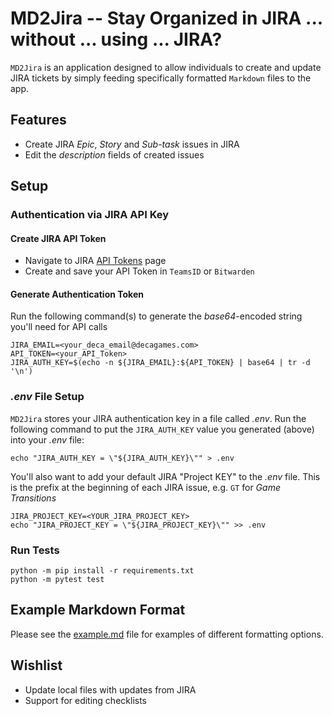# MD2Jira -- Stay Organized in JIRA ... without ... using ... JIRA?

`MD2Jira` is an application designed to allow individuals to create and update JIRA tickets by simply feeding specifically formatted `Markdown` files to the app. 

## Features

* Create JIRA _Epic_, _Story_ and _Sub-task_ issues in JIRA
* Edit the _description_ fields of created issues

## Setup

### Authentication via JIRA API Key

#### Create JIRA API Token

* Navigate to JIRA [API Tokens](https://id.atlassian.com/manage-profile/security/api-tokens) page
* Create and save your API Token in `TeamsID` or `Bitwarden`

#### Generate Authentication Token 

Run the following command(s) to generate the _base64_-encoded string you'll need for API calls

```
JIRA_EMAIL=<your_deca_email@decagames.com>
API_TOKEN=<your_API_Token>
JIRA_AUTH_KEY=$(echo -n ${JIRA_EMAIL}:${API_TOKEN} | base64 | tr -d '\n')
```

### _.env_ File Setup

`MD2Jira` stores your JIRA authentication key in a file called _.env_. Run the following command to put the `JIRA_AUTH_KEY` value you generated (above) into your _.env_ file: 

```
echo "JIRA_AUTH_KEY = \"${JIRA_AUTH_KEY}\"" > .env
```

You'll also want to add your default JIRA "Project KEY" to the _.env_ file. This is the prefix at the beginning of each JIRA issue, e.g. `GT` for _Game Transitions_

```
JIRA_PROJECT_KEY=<YOUR_JIRA_PROJECT_KEY>
echo "JIRA_PROJECT_KEY = \"${JIRA_PROJECT_KEY}\"" >> .env
```

### Run Tests

```
python -m pip install -r requirements.txt
python -m pytest test
```

## Example Markdown Format

Please see the [example.md](example.md) file for examples of different formatting options.

## Wishlist

* Update local files with updates from JIRA
* Support for editing checklists